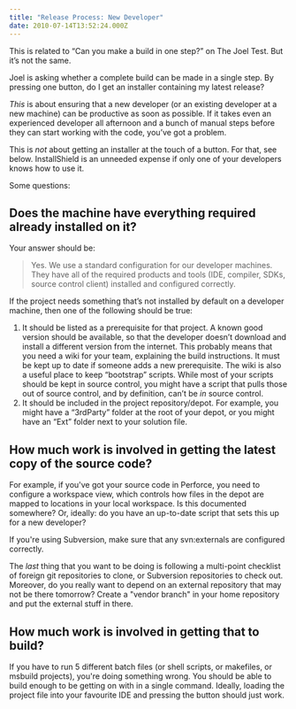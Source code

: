```yaml
---
title: "Release Process: New Developer"
date: 2010-07-14T13:52:24.000Z
---
```

This is related to “Can you make a build in one step?” on The Joel Test. But it’s not the same.

Joel is asking whether a complete build can be made in a single step. By pressing one button, do I get an installer containing my latest release?

_This_ is about ensuring that a new developer (or an existing developer at a new machine) can be productive as soon as possible. If it takes even an experienced developer all afternoon and a bunch of manual steps before they can start working with the code, you’ve got a problem.

This is _not_ about getting an installer at the touch of a button. For that, see below. InstallShield is an unneeded expense if only one of your developers knows how to use it.

Some questions:

## Does the machine have everything required already installed on it?

Your answer should be:

> Yes. We use a standard configuration for our developer machines. They have all of the required products and tools (IDE, compiler, SDKs, source control client) installed and configured correctly.

If the project needs something that’s not installed by default on a developer machine, then one of the following should be true:

1.  It should be listed as a prerequisite for that project. A known good version should be available, so that the developer doesn’t download and install a different version from the internet. This probably means that you need a wiki for your team, explaining the build instructions. It must be kept up to date if someone adds a new prerequisite. The wiki is also a useful place to keep “bootstrap” scripts. While most of your scripts should be kept in source control, you might have a script that pulls those out of source control, and by definition, can’t be _in_ source control.
2.  It should be included in the project repository/depot. For example, you might have a “3rdParty” folder at the root of your depot, or you might have an “Ext” folder next to your solution file.

## How much work is involved in getting the latest copy of the source code?

For example, if you've got your source code in Perforce, you need to configure a workspace view, which controls how files in the depot are mapped to locations in your local workspace. Is this documented somewhere? Or, ideally: do you have an up-to-date script that sets this up for a new developer?

If you're using Subversion, make sure that any svn:externals are configured correctly.

The _last_ thing that you want to be doing is following a multi-point checklist of foreign git repositories to clone, or Subversion repositories to check out. Moreover, do you really want to depend on an external repository that may not be there tomorrow? Create a "vendor branch" in your home repository and put the external stuff in there.

## How much work is involved in getting that to build?

If you have to run 5 different batch files (or shell scripts, or makefiles, or msbuild projects), you're doing something wrong. You should be able to build enough to be getting on with in a single command. Ideally, loading the project file into your favourite IDE and pressing the button should just work.